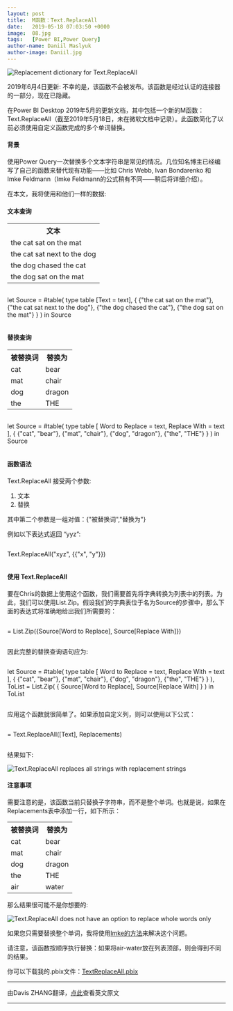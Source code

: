 ```yaml
---
layout: post
title:  M函数：Text.ReplaceAll
date:   2019-05-18 07:03:50 +0000
image:  08.jpg
tags:   [Power BI,Power Query]
author-name: Daniil Maslyuk
author-image: Daniil.jpg
---
```


![Replacement dictionary for Text.ReplaceAll](https://img-blog.csdnimg.cn/20191208153340999.png?x-oss-process=image/watermark,type_ZmFuZ3poZW5naGVpdGk,shadow_10,text_d3d3LmQtYmkudGVjaA==,size_16,color_FFFFFF,t_70)

2019年6月4日更新: 不幸的是，该函数不会被发布。该函数是经过认证的连接器的一部分，现在已隐藏。

在Power BI Desktop 2019年5月的更新文档，其中包括一个新的M函数：Text.ReplaceAll（截至2019年5月18日，未在微软文档中记录）。此函数简化了以前必须使用自定义函数完成的多个单词替换。

#### 背景

使用Power Query一次替换多个文本字符串是常见的情况。几位知名博主已经编写了自己的函数来替代现有功能——比如 Chris Webb, Ivan Bondarenko 和 Imke Feldmann（Imke Feldmann的公式稍有不同——稍后将详细介绍）。

在本文，我将使用和他们一样的数据:

#### 文本查询

<div class="table-container">
    <table>
        <tr><th>文本</th><tr>
        <tr><td>the cat sat on the mat</td><tr>
        <tr><td>the cat sat next to the dog</td><tr>
        <tr><td>the dog chased the cat</td><tr>
        <tr><td>the dog sat on the mat</td><tr>
    </table>
</div>

>```Python
let
    Source = #table(
        type table [Text = text],
        {
            {"the cat sat on the mat"},
            {"the cat sat next to the dog"},
            {"the dog chased the cat"},
            {"the dog sat on the mat"}
        }
    )
in
    Source
>```

#### 替换查询

<div class="table-container">
  <table>
    <tr><th>被替换词</th><th>替换为</th><tr>
    <tr><td>cat</td><td>bear</td><tr>
    <tr><td>mat</td><td>chair</td><tr>
    <tr><td>dog</td><td>dragon</td><tr>
    <tr><td>the</td><td>THE</td><tr>
  </table>
</div>

>```Python
let
    Source = #table(
        type table [
            Word to Replace = text,
            Replace With = text
        ],
        {
            {"cat", "bear"},
            {"mat", "chair"},
            {"dog", "dragon"},
            {"the", "THE"}
        }
    )
in
    Source
>```

#### 函数语法

Text.ReplaceAll 接受两个参数:

1. 文本
2. 替换

其中第二个参数是一组对值：{"被替换词","替换为"}

例如以下表达式返回 “yyz”:

>```Python
Text.ReplaceAll("xyz", {{"x", "y"}})
>```

#### 使用 Text.ReplaceAll

要在Chris的数据上使用这个函数，我们需要首先将字典转换为列表中的列表。为此，我们可以使用List.Zip。假设我们的字典表位于名为Source的步骤中，那么下面的表达式将准确地给出我们所需要的：

>```Python
= List.Zip({Source[Word to Replace], Source[Replace With]})
>```

因此完整的替换查询语句应为:

>```Python
let
        Source = #table(
        type table [
            Word to Replace = text,
            Replace With = text
        ],
        {
            {"cat", "bear"},
            {"mat", "chair"},
            {"dog", "dragon"},
            {"the", "THE"}
        }
    ),
    ToList = List.Zip(
        {
            Source[Word to Replace],
            Source[Replace With]
        }
    )
in
    ToList
>```

应用这个函数就很简单了。如果添加自定义列，则可以使用以下公式：

>```Python
= Text.ReplaceAll([Text], Replacements)
>```

结果如下:

![Text.ReplaceAll replaces all strings with replacement strings](https://img-blog.csdnimg.cn/20191208153435886.png?x-oss-process=image/watermark,type_ZmFuZ3poZW5naGVpdGk,shadow_10,text_d3d3LmQtYmkudGVjaA==,size_16,color_FFFFFF,t_70)

#### 注意事项

需要注意的是，该函数当前只替换子字符串，而不是整个单词。也就是说，如果在Replacements表中添加一行，如下所示：

<div class="table-container">
  <table>
    <tr><th>被替换词</th><th>替换为</th><tr>
    <tr><td>cat</td><td>bear</td><tr>
    <tr><td>mat</td><td>chair</td><tr>
    <tr><td>dog</td><td>dragon</td><tr>
    <tr><td>the</td><td>THE</td><tr>
    <tr><td>air</td><td>water</td><tr>
  </table>
</div>

那么结果很可能不是你想要的:

![Text.ReplaceAll does not have an option to replace whole words only](https://img-blog.csdnimg.cn/20191208153449672.png?x-oss-process=image/watermark,type_ZmFuZ3poZW5naGVpdGk,shadow_10,text_d3d3LmQtYmkudGVjaA==,size_16,color_FFFFFF,t_70)

如果您只需要替换整个单词，我将使用[Imke的方法](https://www.thebiccountant.com/2016/05/22/multiple-replacements-in-power-bi-and-power-query/)来解决这个问题。

请注意，该函数按顺序执行替换：如果将air-water放在列表顶部，则会得到不同的结果。

你可以下载我的.pbix文件：[TextReplaceAll.pbix](https://1drv.ms/u/s!Arstm99Oom00gdx_HrAm85o3brqjmw)

----------------------
由Davis ZHANG翻译，[点此](https://xxlbi.com/blog/text-replaceall/)查看英文原文

----------------------